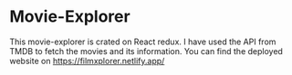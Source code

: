 # Movie-Explorer

This movie-explorer is crated on React redux. I have used the API from TMDB to fetch the movies and its information.
You can find the deployed website on  https://filmxplorer.netlify.app/
